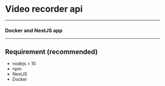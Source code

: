 # Video recorder api

---

### Docker and NestJS app

---

## Requirement (recommended)

- nodejs > 10
- npm
- NestJS
- Docker
